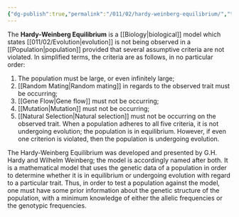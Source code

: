 ```yaml
---
{"dg-publish":true,"permalink":"/011/02/hardy-weinberg-equilibrium/","title":"Hardy-Weinberg Equilibrium","tags":["BIOL422"],"created":"2024-09-26T13:45:04.090-07:00","updated":"2024-09-26T15:19:02.125-07:00"}
---
```


The **Hardy-Weinberg Equilibrium** is a [[Biology\|biological]] model which states [[011/02/Evolution\|evolution]] is not being observed in a [[Population\|population]] provided that several assumptive criteria are not violated. In simplified terms, the criteria are as follows, in no particular order:
1. The population must be large, or even infinitely large;
2. [[Random Mating\|Random mating]] in regards to the observed trait must be occurring;
3. [[Gene Flow\|Gene flow]] must not be occurring;
4. [[Mutation\|Mutation]] must not be occurring;
5. [[Natural Selection\|Natural selection]] must not be occurring on the observed trait.
When a population adheres to all five criteria, it is not undergoing evolution; the population is in equilibrium. However, if even one criterion is violated, then the population is undergoing evolution.

The Hardy-Weinberg Equilibrium was developed and presented by G.H. Hardy and Wilhelm Weinberg; the model is accordingly named after both. It is a mathematical model that uses the genetic data of a population in order to determine whether it is in equilibrium or undergoing evolution with regard to a particular trait. Thus, in order to test a population against the model, one must have some prior information about the genetic structure of the population, with a minimum knowledge of either the allelic frequencies or the genotypic frequencies.